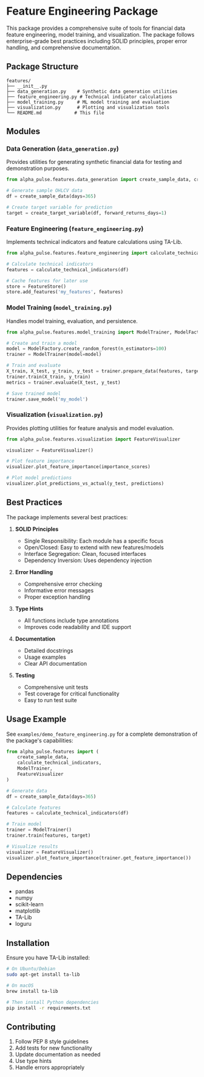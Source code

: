 # Feature Engineering Package

This package provides a comprehensive suite of tools for financial data feature engineering, model training, and visualization. The package follows enterprise-grade best practices including SOLID principles, proper error handling, and comprehensive documentation.

## Package Structure

```
features/
├── __init__.py
├── data_generation.py    # Synthetic data generation utilities
├── feature_engineering.py # Technical indicator calculations
├── model_training.py     # ML model training and evaluation
├── visualization.py      # Plotting and visualization tools
└── README.md            # This file
```

## Modules

### Data Generation (`data_generation.py`)
Provides utilities for generating synthetic financial data for testing and demonstration purposes.

```python
from alpha_pulse.features.data_generation import create_sample_data, create_target_variable

# Generate sample OHLCV data
df = create_sample_data(days=365)

# Create target variable for prediction
target = create_target_variable(df, forward_returns_days=1)
```

### Feature Engineering (`feature_engineering.py`)
Implements technical indicators and feature calculations using TA-Lib.

```python
from alpha_pulse.features.feature_engineering import calculate_technical_indicators, FeatureStore

# Calculate technical indicators
features = calculate_technical_indicators(df)

# Cache features for later use
store = FeatureStore()
store.add_features('my_features', features)
```

### Model Training (`model_training.py`)
Handles model training, evaluation, and persistence.

```python
from alpha_pulse.features.model_training import ModelTrainer, ModelFactory

# Create and train a model
model = ModelFactory.create_random_forest(n_estimators=100)
trainer = ModelTrainer(model=model)

# Train and evaluate
X_train, X_test, y_train, y_test = trainer.prepare_data(features, target)
trainer.train(X_train, y_train)
metrics = trainer.evaluate(X_test, y_test)

# Save trained model
trainer.save_model('my_model')
```

### Visualization (`visualization.py`)
Provides plotting utilities for feature analysis and model evaluation.

```python
from alpha_pulse.features.visualization import FeatureVisualizer

visualizer = FeatureVisualizer()

# Plot feature importance
visualizer.plot_feature_importance(importance_scores)

# Plot model predictions
visualizer.plot_predictions_vs_actual(y_test, predictions)
```

## Best Practices

The package implements several best practices:

1. **SOLID Principles**
   - Single Responsibility: Each module has a specific focus
   - Open/Closed: Easy to extend with new features/models
   - Interface Segregation: Clean, focused interfaces
   - Dependency Inversion: Uses dependency injection

2. **Error Handling**
   - Comprehensive error checking
   - Informative error messages
   - Proper exception handling

3. **Type Hints**
   - All functions include type annotations
   - Improves code readability and IDE support

4. **Documentation**
   - Detailed docstrings
   - Usage examples
   - Clear API documentation

5. **Testing**
   - Comprehensive unit tests
   - Test coverage for critical functionality
   - Easy to run test suite

## Usage Example

See `examples/demo_feature_engineering.py` for a complete demonstration of the package's capabilities:

```python
from alpha_pulse.features import (
    create_sample_data,
    calculate_technical_indicators,
    ModelTrainer,
    FeatureVisualizer
)

# Generate data
df = create_sample_data(days=365)

# Calculate features
features = calculate_technical_indicators(df)

# Train model
trainer = ModelTrainer()
trainer.train(features, target)

# Visualize results
visualizer = FeatureVisualizer()
visualizer.plot_feature_importance(trainer.get_feature_importance())
```

## Dependencies

- pandas
- numpy
- scikit-learn
- matplotlib
- TA-Lib
- loguru

## Installation

Ensure you have TA-Lib installed:

```bash
# On Ubuntu/Debian
sudo apt-get install ta-lib

# On macOS
brew install ta-lib

# Then install Python dependencies
pip install -r requirements.txt
```

## Contributing

1. Follow PEP 8 style guidelines
2. Add tests for new functionality
3. Update documentation as needed
4. Use type hints
5. Handle errors appropriately